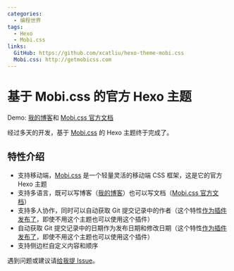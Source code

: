 ```yaml
---
categories:
  - 编程世界
tags:
  - Hexo
  - Mobi.css
links:
  GitHub: https://github.com/xcatliu/hexo-theme-mobi.css
  Mobi.css: http://getmobicss.com
---
```


# 基于 Mobi.css 的官方 Hexo 主题

Demo: [我的博客](http://blog.xcatliu.com)和 [Mobi.css 官方文档][Mobi.css]

经过多天的开发，基于 [Mobi.css][] 的 Hexo 主题终于完成了。

## 特性介绍

- 支持移动端，[Mobi.css][] 是一个轻量灵活的移动端 CSS 框架，这是它的官方 Hexo 主题
- 支持多语言，既可以写博客（[我的博客](http://blog.xcatliu.com)）也可以写文档（[Mobi.css 官方文档][Mobi.css]）
- 支持多人协作，同时可以自动获取 Git 提交记录中的作者（这个特性[作为插件发布了](https://github.com/xcatliu/hexo-filter-author-from-git)，即使不用这个主题也可以使用这个插件）
- 自动获取 Git 提交记录中的日期作为发布日期和修改日期（这个特性[作为插件发布了](https://github.com/xcatliu/hexo-filter-date-from-git)，即使不用这个主题也可以使用这个插件）
- 支持侧边栏自定义内容和顺序

遇到问题或建议请[给我提 Issue](https://github.com/xcatliu/hexo-theme-mobi.css/issues/new)。

[Mobi.css]: http://getmobicss.com
